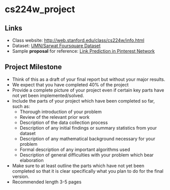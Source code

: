 # cs224w_project

## Links

- Class website: http://web.stanford.edu/class/cs224w/info.html
- Dataset: [UMN/Sarwat Foursquare Dataset](https://archive.org/details/201309_foursquare_dataset_umn)
- Sample **proposal** for reference: [Link Prediction in Pinterest Network](http://snap.stanford.edu/cs224w-17-data/best-proposals-16/cs224w-project-proposal-poorna-amelia-viswa.pdf)


## Project Milestone

- Think of this as a draft of your final report but without your major results.
- We expect that you have completed 40% of the project
- Provide a complete picture of your project even if certain key parts have not yet been implemented/solved.
- Include the parts of your project which have been completed so far, such as:
  - Thorough introduction of your problem
  - Review of the relevant prior work
  - Description of the data collection process
  - Description of any initial findings or summary statistics from your dataset
  - Description of any mathematical background necessary for your problem
  - Formal description of any important algorithms used
  - Description of general difficulties with your problem which bear elaboration
- Make sure to at least outline the parts which have not yet been completed so that it is clear specifically what you plan to do for the final version.
- Recommended length 3-5 pages
